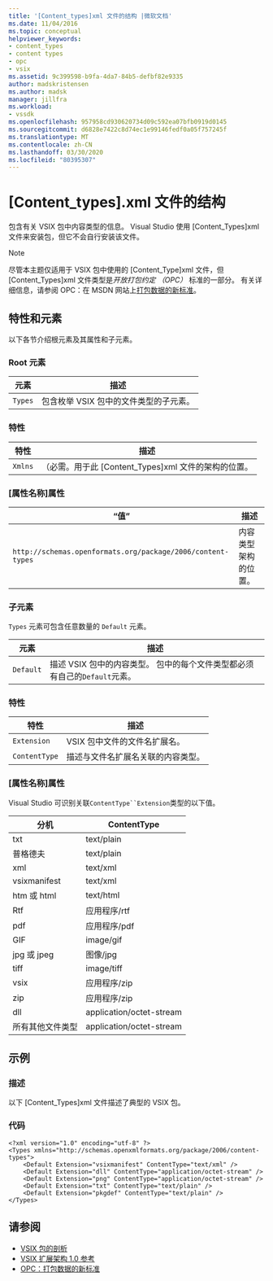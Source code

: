```yaml
---
title: '[Content_types]xml 文件的结构 |微软文档'
ms.date: 11/04/2016
ms.topic: conceptual
helpviewer_keywords:
- content_types
- content types
- opc
- vsix
ms.assetid: 9c399598-b9fa-4da7-84b5-defbf82e9335
author: madskristensen
ms.author: madsk
manager: jillfra
ms.workload:
- vssdk
ms.openlocfilehash: 957958cd930620734d09c592ea07bfb0919d0145
ms.sourcegitcommit: d6828e7422c8d74ec1e99146fedf0a05f757245f
ms.translationtype: MT
ms.contentlocale: zh-CN
ms.lasthandoff: 03/30/2020
ms.locfileid: "80395307"
---
```

# <a name="the-structure-of-the-content_typesxml-file"></a>[Content_types].xml 文件的结构
包含有关 VSIX 包中内容类型的信息。 Visual Studio 使用 [Content_Types]xml 文件来安装包，但它不会自行安装该文件。

> [!NOTE]
> 尽管本主题仅适用于 VSIX 包中使用的 [Content_Type]xml 文件，但 [Content_Types]xml 文件类型是*开放打包约定 （OPC）* 标准的一部分。 有关详细信息，请参阅 OPC：在 MSDN 网站上[打包数据的新标准](https://msdn.microsoft.com/magazine/cc163372.aspx)。

## <a name="attributes-and-elements"></a>特性和元素
 以下各节介绍根元素及其属性和子元素。

### <a name="root-element"></a>Root 元素

|元素|描述|
|-------------|-----------------|
|`Types`|包含枚举 VSIX 包中的文件类型的子元素。|

### <a name="attributes"></a>特性

|特性|描述|
|---------------|-----------------|
|`Xmlns`|（必需。用于此 [Content_Types]xml 文件的架构的位置。|

### <a name="attribute-name-attribute"></a>[属性名称]属性

| “值” | 描述 |
| - | - |
| `http://schemas.openformats.org/package/2006/content-types` | 内容类型架构的位置。 |

### <a name="child-elements"></a>子元素
 `Types` 元素可包含任意数量的 `Default` 元素。

|元素|描述|
|-------------|-----------------|
|`Default`|描述 VSIX 包中的内容类型。 包中的每个文件类型都必须有自己的`Default`元素。|

### <a name="attributes"></a>特性

|特性|描述|
|---------------|-----------------|
|`Extension`|VSIX 包中文件的文件名扩展名。|
|`ContentType`|描述与文件名扩展名关联的内容类型。|

### <a name="attribute-name-attribute"></a>[属性名称]属性
 Visual Studio 可识别关联`ContentType``Extension`类型的以下值。

|分机|ContentType|
|---------------|-----------------|
|txt|text/plain|
|普格德夫|text/plain|
|xml|text/xml|
|vsixmanifest|text/xml|
|htm 或 html|text/html|
|Rtf|应用程序/rtf|
|pdf|应用程序/pdf|
|GIF|image/gif|
|jpg 或 jpeg|图像/jpg|
|tiff|image/tiff|
|vsix|应用程序/zip|
|zip|应用程序/zip|
|dll|application/octet-stream|
|所有其他文件类型|application/octet-stream|

## <a name="example"></a>示例

### <a name="description"></a>描述
 以下 [Content_Types]xml 文件描述了典型的 VSIX 包。

### <a name="code"></a>代码

```
<?xml version="1.0" encoding="utf-8" ?>
<Types xmlns="http://schemas.openxmlformats.org/package/2006/content-types">
    <Default Extension="vsixmanifest" ContentType="text/xml" />
    <Default Extension="dll" ContentType="application/octet-stream" />
    <Default Extension="png" ContentType="application/octet-stream" />
    <Default Extension="txt" ContentType="text/plain" />
    <Default Extension="pkgdef" ContentType="text/plain" />
</Types>
```

## <a name="see-also"></a>请参阅
- [VSIX 包的剖析](../extensibility/anatomy-of-a-vsix-package.md)
- [VSIX 扩展架构 1.0 参考](https://msdn.microsoft.com/library/76e410ec-b1fb-4652-ac98-4a4c52e09a2b)
- [OPC：打包数据的新标准](https://msdn.microsoft.com/magazine/cc163372.aspx)